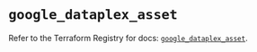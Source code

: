 # `google_dataplex_asset`

Refer to the Terraform Registry for docs: [`google_dataplex_asset`](https://registry.terraform.io/providers/hashicorp/google/6.7.0/docs/resources/dataplex_asset).
